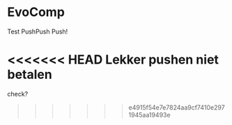 # EvoComp

Test PushPush Push!

<<<<<<< HEAD
Lekker pushen niet betalen
=======
check?

>>>>>>> e4915f54e7e7824aa9cf7410e2971945aa19493e
